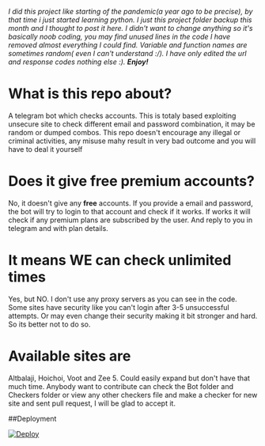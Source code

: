 _I did this project like starting of the pandemic(a year ago to be precise), by that time i just started learning python. I just this project folder backup this month and I thought to post it here. I didn't want to change anything so it's basically noob coding, you may find unused lines in the code I have removed almost everything I could find. Variable and function names are sometimes random( even I can't understand :/). I have only edited the url and response codes nothing else :). **Enjoy!**_


# What is this repo about?
A telegram bot which checks accounts. This is totaly based exploiting unsecure site to check different email and password combination, it may be random or dumped combos. This repo doesn't encourage any illegal or criminal activities, any misuse mahy result in very bad outcome and you will have to deal it yourself
# Does it give free premium accounts?
No, it doesn't give any **free** accounts. If you provide a email and password, the bot will try to login to that account and check if it works. If works it will check 
if any premium plans are subscribed by the user. And reply to you in telegram and with plan details.

# It means WE can check unlimited times
Yes, but NO. I don't use any proxy servers as you can see in the code. Some sites have security like you can't login after 3-5 unsuccessful attempts. Or may even change their security making it bit stronger and hard. So its better not to do so.

# Available sites are
Altbalaji, Hoichoi, Voot and Zee 5. Could easily expand but don't have that much time. Anybody want to contribute can check the Bot folder and Checkers folder or view any other checkers file and make a checker for new site and sent pull request, I will be glad to accept it.

##Deployment


[![Deploy](https://www.herokucdn.com/deploy/button.svg)](https://heroku.com/deploy)
